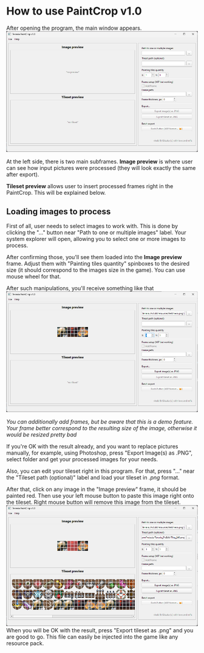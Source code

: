 # How to use PaintCrop v1.0

After opening the program, the main window appears.
![scr_1.png](resources%2Freadme%2Fscr_1.png)

At the left side, there is two main subframes. **Image preview** is where user can see 
how input pictures were processed (they will look exactly the same after export).

**Tileset preview** allows user to insert processed frames right in the PaintCrop.
This will be explained below.

## Loading images to process
First of all, user needs to select images to work with. This is done by clicking the "..." 
button near "Path to one or multiple images" label.
Your system explorer will open, allowing you to select one or more images to process.

After confirming those, you'll see them loaded into the **Image preview** frame.
Adjust them with "Painting tiles quantity" spinboxes to the desired size (it should correspond 
to the images size in the game). You can use mouse wheel for that.

After such manipulations, you'll receive something like that
![scr_2.png](resources%2Freadme%2Fscr_2.png)

*You can additionally add frames, but be aware that this is a demo feature.* 
*Your frame better correspond to the resulting size of the image, otherwise it would be* 
*resized pretty bad*

If you're OK with the result already, and you want to replace pictures manually, 
for example, using Photoshop, press "Export Image(s) as .PNG", select folder and get 
your processed images for your needs.

Also, you can edit your tileset right in this program. For that, press "..." near the
"Tileset path (optional)" label and load your tileset in *.png* format.

After that, click on any image in the "Image preview" frame, it should be painted red.
Then use your left mouse button to paste this image right onto the tileset. Right mouse 
button will remove this image from the tileset.
![scr_3.png](resources%2Freadme%2Fscr_3.png)
When you will be OK with the result, press "Export tileset as .png" and you are good to go.
This file can easily be injected into the game like any resource pack.